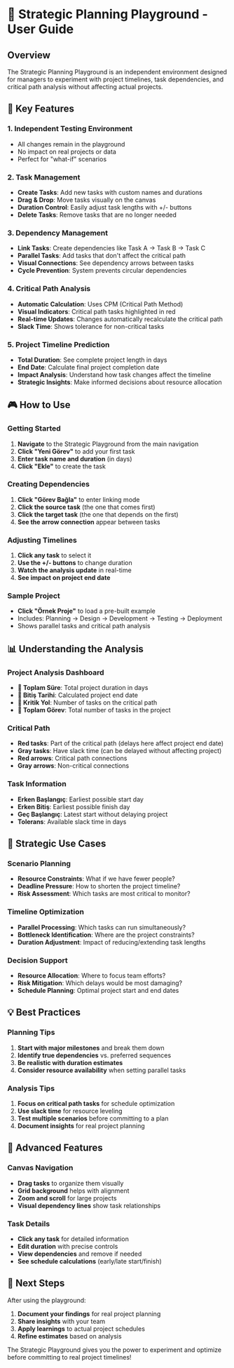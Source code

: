 # 🎯 Strategic Planning Playground - User Guide

## Overview

The Strategic Planning Playground is an independent environment designed for managers to experiment with project timelines, task dependencies, and critical path analysis without affecting actual projects.

## 🚀 Key Features

### 1. **Independent Testing Environment**

- All changes remain in the playground
- No impact on real projects or data
- Perfect for "what-if" scenarios

### 2. **Task Management**

- **Create Tasks**: Add new tasks with custom names and durations
- **Drag & Drop**: Move tasks visually on the canvas
- **Duration Control**: Easily adjust task lengths with +/- buttons
- **Delete Tasks**: Remove tasks that are no longer needed

### 3. **Dependency Management**

- **Link Tasks**: Create dependencies like Task A → Task B → Task C
- **Parallel Tasks**: Add tasks that don't affect the critical path
- **Visual Connections**: See dependency arrows between tasks
- **Cycle Prevention**: System prevents circular dependencies

### 4. **Critical Path Analysis**

- **Automatic Calculation**: Uses CPM (Critical Path Method)
- **Visual Indicators**: Critical path tasks highlighted in red
- **Real-time Updates**: Changes automatically recalculate the critical path
- **Slack Time**: Shows tolerance for non-critical tasks

### 5. **Project Timeline Prediction**

- **Total Duration**: See complete project length in days
- **End Date**: Calculate final project completion date
- **Impact Analysis**: Understand how task changes affect the timeline
- **Strategic Insights**: Make informed decisions about resource allocation

## 🎮 How to Use

### Getting Started

1. **Navigate** to the Strategic Playground from the main navigation
2. **Click "Yeni Görev"** to add your first task
3. **Enter task name and duration** (in days)
4. **Click "Ekle"** to create the task

### Creating Dependencies

1. **Click "Görev Bağla"** to enter linking mode
2. **Click the source task** (the one that comes first)
3. **Click the target task** (the one that depends on the first)
4. **See the arrow connection** appear between tasks

### Adjusting Timelines

1. **Click any task** to select it
2. **Use the +/- buttons** to change duration
3. **Watch the analysis update** in real-time
4. **See impact on project end date**

### Sample Project

- **Click "Örnek Proje"** to load a pre-built example
- Includes: Planning → Design → Development → Testing → Deployment
- Shows parallel tasks and critical path analysis

## 📊 Understanding the Analysis

### Project Analysis Dashboard

- **📅 Toplam Süre**: Total project duration in days
- **🎯 Bitiş Tarihi**: Calculated project end date
- **🔗 Kritik Yol**: Number of tasks on the critical path
- **📝 Toplam Görev**: Total number of tasks in the project

### Critical Path

- **Red tasks**: Part of the critical path (delays here affect project end date)
- **Gray tasks**: Have slack time (can be delayed without affecting project)
- **Red arrows**: Critical path connections
- **Gray arrows**: Non-critical connections

### Task Information

- **Erken Başlangıç**: Earliest possible start day
- **Erken Bitiş**: Earliest possible finish day
- **Geç Başlangıç**: Latest start without delaying project
- **Tolerans**: Available slack time in days

## 🎯 Strategic Use Cases

### Scenario Planning

- **Resource Constraints**: What if we have fewer people?
- **Deadline Pressure**: How to shorten the project timeline?
- **Risk Assessment**: Which tasks are most critical to monitor?

### Timeline Optimization

- **Parallel Processing**: Which tasks can run simultaneously?
- **Bottleneck Identification**: Where are the project constraints?
- **Duration Adjustment**: Impact of reducing/extending task lengths

### Decision Support

- **Resource Allocation**: Where to focus team efforts?
- **Risk Mitigation**: Which delays would be most damaging?
- **Schedule Planning**: Optimal project start and end dates

## 💡 Best Practices

### Planning Tips

1. **Start with major milestones** and break them down
2. **Identify true dependencies** vs. preferred sequences
3. **Be realistic with duration estimates**
4. **Consider resource availability** when setting parallel tasks

### Analysis Tips

1. **Focus on critical path tasks** for schedule optimization
2. **Use slack time** for resource leveling
3. **Test multiple scenarios** before committing to a plan
4. **Document insights** for real project planning

## 🔧 Advanced Features

### Canvas Navigation

- **Drag tasks** to organize them visually
- **Grid background** helps with alignment
- **Zoom and scroll** for large projects
- **Visual dependency lines** show task relationships

### Task Details

- **Click any task** for detailed information
- **Edit duration** with precise controls
- **View dependencies** and remove if needed
- **See schedule calculations** (early/late start/finish)

## 🚀 Next Steps

After using the playground:

1. **Document your findings** for real project planning
2. **Share insights** with your team
3. **Apply learnings** to actual project schedules
4. **Refine estimates** based on analysis

The Strategic Playground gives you the power to experiment and optimize before committing to real project timelines!
